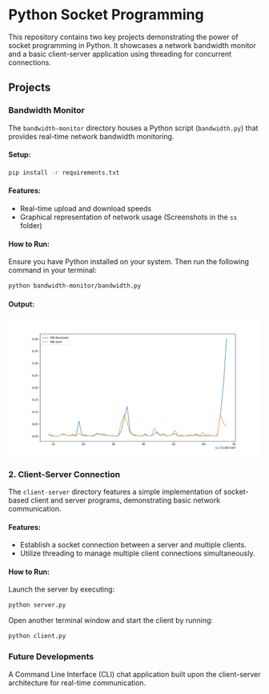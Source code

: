 # Python Socket Programming

This repository contains two key projects demonstrating the power of socket programming in Python. It showcases a network bandwidth monitor and a basic client-server application using threading for concurrent connections.


## Projects

### Bandwidth Monitor

The `bandwidth-monitor` directory houses a Python script (`bandwidth.py`) that provides real-time network bandwidth monitoring.

#### Setup:
```bash
pip install -r requirements.txt
```


#### Features:
- Real-time upload and download speeds
- Graphical representation of network usage (Screenshots in the `ss` folder)

#### How to Run:
Ensure you have Python installed on your system. Then run the following command in your terminal:

```bash
python bandwidth-monitor/bandwidth.py
```

#### Output:
![Bandwidth Monitor Screenshot](https://github.com/ygsharma/python-socket-programming/blob/main/bandwidth-monitor/screenshots/Figure_4.png)


### 2. Client-Server Connection

The `client-server` directory features a simple implementation of socket-based client and server programs, demonstrating basic network communication.

#### Features:
- Establish a socket connection between a server and multiple clients.
- Utilize threading to manage multiple client connections simultaneously.

#### How to Run:
Launch the server by executing:
```bash
python server.py
```

Open another terminal window and start the client by running:
```bash
python client.py
```

### Future Developments
A Command Line Interface (CLI) chat application built upon the client-server architecture for real-time communication.
